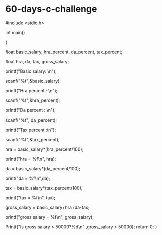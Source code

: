 # 60-days-c-challenge
#include <stdio.h>

int main()

{

float basic_salary, hra_percent, da_percent, tax_percent;

float hra, da, tax, gross_salary;

printf("Basic salary: \n");

 scanf("%f",&basic_salary);

printf("Hra percent : \n");

scanf("%f",&hra_percent);

printf("Da percent : \n");

scanf("%f", da_percent);

printf("Tax percent :\n");

 scanf("%f",&tax_percent);


hra = basic_salary*(hra_percent/100);

printf("hra = %f\n", hra);

da = basic_salary*(da_percent/100);

print("da = %f\n",da);

tax = basic_salary*(tax_percent/100);

printf("tax = %f\n", tax);

gross_salary = basic_salary+hra+da-tax;

printf("gross salary = %f\n", gross_salary);

Printf("Is gross salary  > 50000?%d\n" ,gross_salary  > 50000);
return 0;
}
